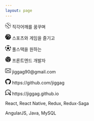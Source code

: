 ```yaml
---
layout: page
---
```

<div class="profile">
  <div class="info">
    <p><img src="/img/baseball.png" width="18" alt="직각1" /> 직각어깨를 꿈꾸며</p>
    <p><img src="/img/basketball.png" width="18" alt="직각2" /> 스포츠와 게임을 즐기고</p>
    <p><img src="/img/football.png" width="18" alt="직각3" /> 풀스택을 원하는</p>
    <p><img src="/img/volleyball.png" width="18" alt="직각4" /> 프론트엔드 개발자</p>
  </div>
  <div class="contact">
    <p><img src="/img/envelope.png" width="18" alt="이메일" /> jiggag90@gmail.com</p>
    <p><img src="/img/github.png" width="18" alt="깃허브" /> https://github.com/jiggag</p>
    <p><img src="/img/blog.png" width="18" alt="블로그" /> https://jiggag.github.io</p>
  </div>
  <div class="skill">
    <p>React, React Native, Redux, Redux-Saga</p>
    <p>AngularJS, Java, MySQL</p>
  </div>
</div>
